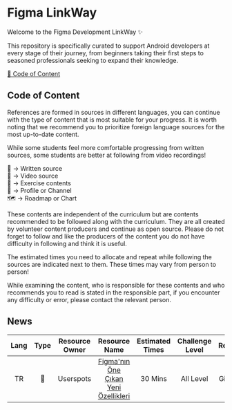 # Figma LinkWay

Welcome to the Figma Development LinkWay ✨

This repository is specifically curated to support Android developers at every stage of their journey, from beginners taking their first steps to seasoned professionals seeking to expand their knowledge.

[📌  Code of Content](#cc) <br>

## <a name="cc"></a>Code of Content

References are formed in sources in different languages, you can continue with the type of content that is most suitable for your progress. It is worth noting that we recommend you to prioritize foreign language sources for the most up-to-date content.

While some students feel more comfortable progressing from written sources, some students are better at following from video recordings!

📑 -> Written source <br>
🎥 -> Video source <br>
📝 -> Exercise contents <br>
👤 -> Profile or Channel <br>
🗺️ -> Roadmap or Chart <br>

These contents are independent of the curriculum but are contents recommended to be followed along with the curriculum. They are all created by volunteer content producers and continue as open source. Please do not forget to follow and like the producers of the content you do not have difficulty in following and think it is useful.

The estimated times you need to allocate and repeat while following the sources are indicated next to them. These times may vary from person to person!

While examining the content, who is responsible for these contents and who recommends you to read is stated in the responsible part, if you encounter any difficulty or error, please contact the relevant person.

## <a name="ne"></a> News

|Lang|Type  |Resource Owner |         Resource Name          |  Estimated Times |Challenge Level |Responsible |
|:--:|:-----:|:-----:|:-------------------------------------:|:--------------:|:-------------:|:---------------------:|
|TR  |📑     |Userspots | [Figma'nın Öne Çıkan Yeni Özellikleri](https://www.userspots.com/ekipten/figmanin-one-cikan-yeni-ozellikleri)                                                        |30 Mins        |All Level  | Gizem Şahin          |
